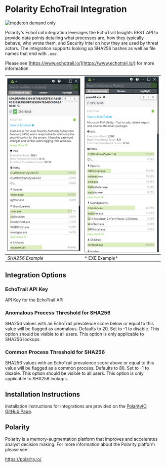 # Polarity EchoTrail Integration

![mode:on demand only](https://img.shields.io/badge/mode-on%20demand%20only-blue.svg)

Polarity's EchoTrail integration leverages the EchoTrail Insights REST API to provide data points detailing what processes are, how they typically behave, who wrote them, and Security Intel on how they are used by threat actors.  The integration supports looking up SHA256 hashes as well as file names that end with `.exe`.

Please see [https://www.echotrail.io/](https://www.echotrail.io/) for more information.

| ![image](images/overlay.png) | ![image](images/overlay-exe.png)
|------------------------------|----|
| *SHA256 Example*             | * EXE Example* |

## Integration Options

### EchoTrail API Key

API Key for the EchoTrail API

### Anomalous Process Threshold for SHA256

SHA256 values with an EchoTrail prevalence score below or equal to this value will be flagged as anomalous. Defaults to 20. Set to -1 to disable. This option should be visible to all users. This option is only applicable to SHA256 lookups.

### Common Process Threshold for SHA256

SHA256 values with an EchoTrail prevalence score above or equal to this value will be flagged as a common process. Defaults to 80.  Set to -1 to disable. This option should be visible to all users. This option is only applicable to SHA256 lookups.

## Installation Instructions

Installation instructions for integrations are provided on the [PolarityIO GitHub Page](https://polarityio.github.io/).

## Polarity

Polarity is a memory-augmentation platform that improves and accelerates analyst decision making.  For more information about the Polarity platform please see:

https://polarity.io/
